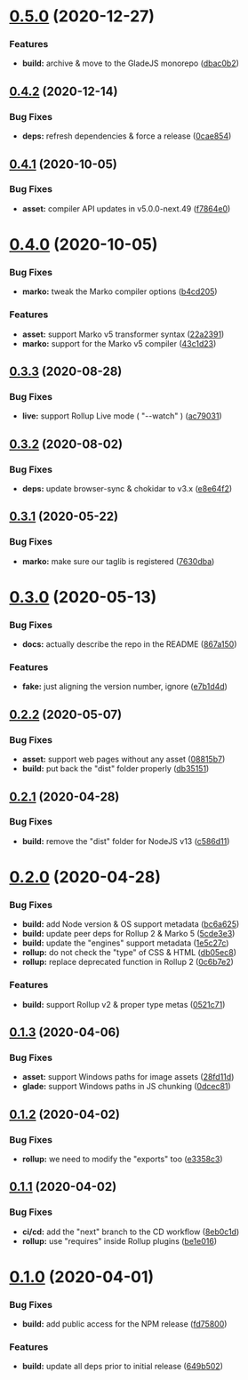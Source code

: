 # [0.5.0](https://github.com/gladejs/rollup/compare/v0.4.2...v0.5.0) (2020-12-27)


### Features

* **build:** archive & move to the GladeJS monorepo ([dbac0b2](https://github.com/gladejs/rollup/commit/dbac0b2324a3265e85563744887b079df3206694))

## [0.4.2](https://github.com/gladejs/rollup/compare/v0.4.1...v0.4.2) (2020-12-14)


### Bug Fixes

* **deps:** refresh dependencies & force a release ([0cae854](https://github.com/gladejs/rollup/commit/0cae854e1bce435d8beb776f6443a657b8886ce6))

## [0.4.1](https://github.com/gladejs/rollup/compare/v0.4.0...v0.4.1) (2020-10-05)


### Bug Fixes

* **asset:** compiler API updates in v5.0.0-next.49 ([f7864e0](https://github.com/gladejs/rollup/commit/f7864e03334d3592e683f466f1eeefd8b61345ce))

# [0.4.0](https://github.com/gladejs/rollup/compare/v0.3.3...v0.4.0) (2020-10-05)


### Bug Fixes

* **marko:** tweak the Marko compiler options ([b4cd205](https://github.com/gladejs/rollup/commit/b4cd205b6a7e2d1a977de9f8f5ce020180c45e32))


### Features

* **asset:** support Marko v5 transformer syntax ([22a2391](https://github.com/gladejs/rollup/commit/22a23910cea518a9a31b06d5d600d1f2be7e41b6))
* **marko:** support for the Marko v5 compiler ([43c1d23](https://github.com/gladejs/rollup/commit/43c1d237c07f7c05415f6a2e103dad877e3d1795))

## [0.3.3](https://github.com/gladejs/rollup/compare/v0.3.2...v0.3.3) (2020-08-28)


### Bug Fixes

* **live:** support Rollup Live mode ( "--watch" ) ([ac79031](https://github.com/gladejs/rollup/commit/ac790312ed3ab602b75d7d2fa7f9c0f3b48b025b))

## [0.3.2](https://github.com/gladejs/rollup/compare/v0.3.1...v0.3.2) (2020-08-02)


### Bug Fixes

* **deps:** update browser-sync & chokidar to v3.x ([e8e64f2](https://github.com/gladejs/rollup/commit/e8e64f2b14fea34871a79531f18f24de2503c9fd))

## [0.3.1](https://github.com/gladejs/rollup/compare/v0.3.0...v0.3.1) (2020-05-22)


### Bug Fixes

* **marko:** make sure our taglib is registered ([7630dba](https://github.com/gladejs/rollup/commit/7630dba2c8a0d5df0712a7be31b22786112f3ff2))

# [0.3.0](https://github.com/gladejs/rollup/compare/v0.2.2...v0.3.0) (2020-05-13)


### Bug Fixes

* **docs:** actually describe the repo in the README ([867a150](https://github.com/gladejs/rollup/commit/867a1502daa9368c99087589522b6744eac51e67))


### Features

* **fake:** just aligning the version number, ignore ([e7b1d4d](https://github.com/gladejs/rollup/commit/e7b1d4d07b32e0cbc4a20084acbbbe9a8706fcc4))

## [0.2.2](https://github.com/gladejs/rollup/compare/v0.2.1...v0.2.2) (2020-05-07)


### Bug Fixes

* **asset:** support web pages without any asset ([08815b7](https://github.com/gladejs/rollup/commit/08815b73c085345b308ad3eaaa99f67d82c991e0))
* **build:** put back the "dist" folder properly ([db35151](https://github.com/gladejs/rollup/commit/db351510f3aa6b15af6687c3c52ecd4ce05565fd))

## [0.2.1](https://github.com/gladejs/rollup/compare/v0.2.0...v0.2.1) (2020-04-28)


### Bug Fixes

* **build:** remove the "dist" folder for NodeJS v13 ([c586d11](https://github.com/gladejs/rollup/commit/c586d11b823a6c6b37f8fd63f9537eb98fbddf34))

# [0.2.0](https://github.com/gladejs/rollup/compare/v0.1.3...v0.2.0) (2020-04-28)


### Bug Fixes

* **build:** add Node version & OS support metadata ([bc6a625](https://github.com/gladejs/rollup/commit/bc6a6252335ea71a42faa2de095ec6d5e6666855))
* **build:** update peer deps for Rollup 2 & Marko 5 ([5cde3e3](https://github.com/gladejs/rollup/commit/5cde3e3fbc5a21176d46a22662dd0dd75db27c9f))
* **build:** update the "engines" support metadata ([1e5c27c](https://github.com/gladejs/rollup/commit/1e5c27c6e8fea57584383cee7acad6a537dc395d))
* **rollup:** do not check the "type" of CSS & HTML ([db05ec8](https://github.com/gladejs/rollup/commit/db05ec858092cd04fdee415da7cd8c956225f878))
* **rollup:** replace deprecated function in Rollup 2 ([0c6b7e2](https://github.com/gladejs/rollup/commit/0c6b7e2b36f8b489340ef4542325649cdae8ec07))


### Features

* **build:** support Rollup v2 & proper type metas ([0521c71](https://github.com/gladejs/rollup/commit/0521c71b494adb997b7cf5ae7755a42b7a0eced1))

## [0.1.3](https://github.com/gladejs/rollup/compare/v0.1.2...v0.1.3) (2020-04-06)


### Bug Fixes

* **asset:** support Windows paths for image assets ([28fd11d](https://github.com/gladejs/rollup/commit/28fd11d5e7124311a621d67b9aa263be2dca56d5))
* **glade:** support Windows paths in JS chunking ([0dcec81](https://github.com/gladejs/rollup/commit/0dcec81da3ab7f0439fb2c184f481d483bcc92dd))

## [0.1.2](https://github.com/gladejs/rollup/compare/v0.1.1...v0.1.2) (2020-04-02)


### Bug Fixes

* **rollup:** we need to modify the "exports" too ([e3358c3](https://github.com/gladejs/rollup/commit/e3358c331d213191c828460c6fa17dcd347e6c01))

## [0.1.1](https://github.com/gladejs/rollup/compare/v0.1.0...v0.1.1) (2020-04-02)


### Bug Fixes

* **ci/cd:** add the "next" branch to the CD workflow ([8eb0c1d](https://github.com/gladejs/rollup/commit/8eb0c1d0b71a43649ceca410bd39274a14342cbe))
* **rollup:** use "requires" inside Rollup plugins ([be1e016](https://github.com/gladejs/rollup/commit/be1e0162f9e829f5e9b6f2421b1fab8e59d2951b))

# [0.1.0](https://github.com/gladejs/rollup/compare/v0.0.1...v0.1.0) (2020-04-01)


### Bug Fixes

* **build:** add public access for the NPM release ([fd75800](https://github.com/gladejs/rollup/commit/fd75800ff4c42f0a90066dda4e5e88758db743f8))


### Features

* **build:** update all deps prior to initial release ([649b502](https://github.com/gladejs/rollup/commit/649b502687195412fc7e4dc7ca750435787ffa46))
